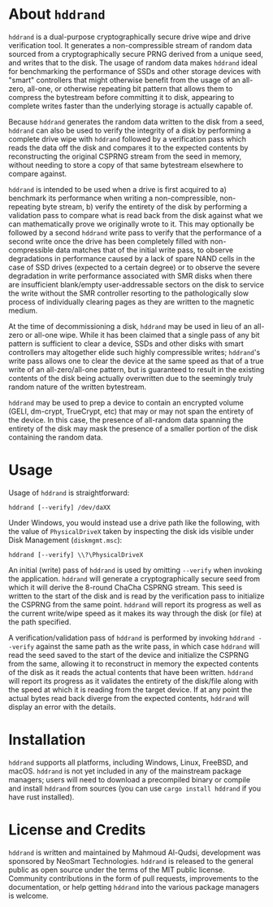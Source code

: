 # About `hddrand`

`hddrand` is a dual-purpose cryptographically secure drive wipe and drive verification tool. It generates a non-compressible stream of random data sourced from a cryptographically secure PRNG derived from a unique seed, and writes that to the disk. The usage of random data makes `hddrand` ideal for benchmarking the performance of SSDs and other storage devices with "smart" controllers that might otherwise benefit from the usage of an all-zero, all-one, or otherwise repeating bit pattern that allows them to compress the bytestream before committing it to disk, appearing to complete writes faster than the underlying storage is actually capable of.

Because `hddrand` generates the random data written to the disk from a seed, `hddrand` can also be used to verify the integrity of a disk by performing a complete drive wipe with `hddrand` followed by a verification pass which reads the data off the disk and compares it to the expected contents by reconstructing the original CSPRNG stream from the seed in memory, without needing to store a copy of that same bytestream elsewhere to compare against.

`hddrand` is intended to be used when a drive is first acquired to a) benchmark its performance when writing a non-compressible, non-repeating byte stream, b) verify the entirety of the disk by performing a validation pass to compare what is read back from the disk against what we can mathematically prove we originally wrote to it. This may optionally be followed by a second `hddrand` write pass to verify that the performance of a second write once the drive has been completely filled with non-compressible data matches that of the initial write pass, to observe degradations in performance caused by a lack of spare NAND cells in the case of SSD drives (expected to a certain degree) or to observe the severe degradation in write performance associated with SMR disks when there are insufficient blank/empty user-addressable sectors on the disk to service the write without the SMR controller resorting to the pathologically slow process of individually clearing pages as they are written to the magnetic medium.

At the time of decommissioning a disk, `hddrand` may be used in lieu of an all-zero or all-one wipe. While it has been claimed that a single pass of any bit pattern is sufficient to clear a device, SSDs and other disks with smart controllers may altogether elide such highly compressible writes; `hddrand`'s write pass allows one to clear the device at the same speed as that of a true write of an all-zero/all-one pattern, but is guaranteed to result in the existing contents of the disk being actually overwritten due to the seemingly truly random nature of the written bytestream.

`hddrand` may be used to prep a device to contain an encrypted volume (GELI, dm-crypt, TrueCrypt, etc) that may or may not span the entirety of the device. In this case, the presence of all-random data spanning the entirety of the disk may mask the presence of a smaller portion of the disk containing the random data.

# Usage

Usage of `hddrand` is straightforward:

```
hddrand [--verify] /dev/daXX
```

Under Windows, you would instead use a drive path like the following, with the value of `PhysicalDriveX` taken by inspecting the disk ids visible under Disk Management (`diskmgmt.msc`):

```
hddrand [--verify] \\?\PhysicalDriveX
```

An initial (write) pass of `hddrand` is used by omitting `--verify` when invoking the application. `hddrand` will generate a cryptographically secure seed from which it will derive the 8-round ChaCha CSPRNG stream. This seed is written to the start of the disk and is read by the verification pass to initialize the CSPRNG from the same point. `hddrand` will report its progress as well as the current write/wipe speed as it makes its way through the disk (or file) at the path specified.

A verification/validation pass of `hddrand` is performed by invoking `hddrand --verify` against the same path as the write pass, in which case `hddrand` will read the seed saved to the start of the device and initialize the CSPRNG from the same, allowing it to reconstruct in memory the expected contents of the disk as it reads the actual contents that have been written. `hddrand` will report its progress as it validates the entirety of the disk/file along with the speed at which it is reading from the target device. If at any point the actual bytes read back diverge from the expected contents, `hddrand` will display an error with the details.

# Installation

`hddrand` supports all platforms, including Windows, Linux, FreeBSD, and macOS. `hddrand` is not yet included in any of the mainstream package managers; users will need to download a precompiled binary or compile and install `hddrand` from sources (you can use `cargo install hddrand` if you have rust installed).

# License and Credits

`hddrand` is written and maintained by Mahmoud Al-Qudsi, development was sponsored by NeoSmart Technologies. `hddrand` is released to the general public as open source under the terms of the MIT public license. Community contributions in the form of pull requests, improvements to the documentation, or help getting `hddrand` into the various package managers is welcome.

